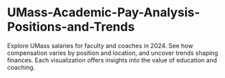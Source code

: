# UMass-Academic-Pay-Analysis-Positions-and-Trends
Explore UMass salaries for faculty and coaches in 2024. See how compensation varies by position and location, and uncover trends shaping finances. Each visualization offers insights into the value of education and coaching.
